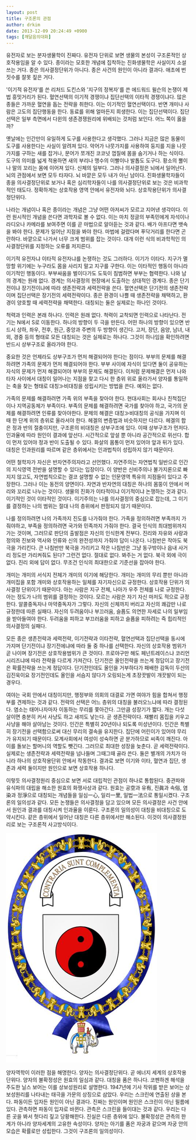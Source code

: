```yaml
---
layout: post
title: 구조론의 관점
author: drkim
date: 2013-12-09 20:24:49 +0900
tags: [깨달음의대화]
---
```

유전자로 보는 분자생물학이 진짜다. 유전자 단위로 보면 생물의 본성이 구조론적인 상호작용임을 알 수 있다. 종이라는 모호한 개념에 집착하는 진화생물학은 사실이지 소설 쓰는 거다. 종은 의사결정단위가 아니다. 종은 사건의 원인이 아니라 결과다. 애초에 번짓수를 잘못 짚은 거다. 

  


'이기적 유전자'를 쓴 리처드 도킨스와 '지구의 정복자'를 쓴 에드워드 윌슨의 논쟁이 제법 흥밋거리가 된다. 혈연선택의 이기적 경쟁이냐 집단선택의 이타적 경쟁이냐다. 많은 종들은 가까운 혈연을 돕는 전략을 취한다. 이는 이기적인 혈연선택이다. 반면 개미나 사람은 고도의 집단행동을 한다. 동료를 위해 얼마든지 희생한다. 이는 집단선택이다. 집단선택은 일부 측면에서 다윈의 생존경쟁원리에 위배되는 것처럼 보인다. 어느 쪽이 옳을까?

  


옛날에는 인간만이 유일하게 도구를 사용한다고 생각했다. 그러나 지금은 많은 동물이 도구를 사용한다는 사실이 알려져 있다. 악어가 나뭇가지를 사용하여 둥지를 지을 나뭇가지를 구하는 새를 잡거나, 문어가 쪼개진 코코넛 껍질에 몸을 숨기거나 하는 식이다. 도구의 의미를 넓게 적용하면 새의 부리나 맹수의 이빨이나 발톱도 도구다. 황소의 뿔이나 말의 꼬리는 몸에 이어져 있다. 신체의 일부다. 그러나 의사결정은 뇌에서 일어난다. 뇌의 관점에서 보면 모두 타자다. 뇌 바깥은 모두 내가 아닌 남이다. 진화생물학자들이 종을 의사결정단위로 보거나 혹은 심리학자들이 나를 의사결정단위로 보는 것은 비과학적인 태도다. 정확하게는 상호작용 영역 안에서 유전자와 뇌다. 상호작용단위가 의사결정단위다.

  


나라는 개념이나 혹은 종이라는 개념은 그냥 어떤 아저씨가 모르고 지어낸 생각이다. 이런 원시적인 개념을 쓴다면 과학자로 볼 수 없다. 이는 마치 정글의 부족민에게 자석이나 라디오나 카메라를 보여주면 이를 곧 마법으로 알아듣는 것과 같다. 배가 아프다면 뱃속을 봐야 한다. 문제가 일어난 지점을 봐야 한다. 마법에 걸렸다며 푸닥거리를 한다면 곤란하다. 바깥으로 나가서 너무 크게 범위를 잡는 것이다. 대개 이런 식의 비과학적인 의사결정단위를 지정하는 오류를 저지른다. 

  


이기적 유전자냐 이타적 유전자냐를 논쟁하는 것도 그러하다. 이기가 이타다. 지구가 멸망할 위기에는 누구라도 몸을 사리지 말고 지구를 구한다. 이는 이타적인 행동이 아니라 이기적인 행동이다. 부부싸움을 벌이다가도 도둑이 침범하면 부부는 협력한다. 나와 남의 경계는 원래 없다. 경계는 의사결정의 현장에서 도출하는 상대적인 경계다. 종은 단기전이냐 장기전이냐에 따라 생존전략과 세력전략을 쓴다. 혈연선택은 단기전의 생존전략이며 집단선택은 장기전의 세력전략이다. 종은 환경이 나쁠 때 생존전략을 채택하고, 환경이 양호할 때 세력전략을 채택한다. 대칭되는 둘은 실제로는 하나인 것이다.

  


척력과 인력은 본래 하나다. 인력은 원래 없다. 척력이 교착되면 인력으로 나타난다. 전기는 N에서 S로 이동한다. 하나의 방향이 두 극을 만든다. 어떤 하나의 방향이 있으면 반드시 상하, 좌우, 전후, 원근, 중앙과 주변의 두 방향이 생긴다. 고저, 장단, 음양, 남녀, 내외, 경중 등의 형태로 모든 대칭되는 것은 실제로는 하나다. 그것이 하나임을 확인하려면 반드시 상부구조로 올라가야 한다. 

  


중요한 것은 언제라도 상부구조가 먼저 해결되어야 한다는 점이다. 부부의 문제를 해결하려면 가족의 문제가 먼저 해결되어야 한다. 부부 사이에 자식이 있다면 둘이 공유하는 자식의 문제가 먼저 해결되어야 부부의 문제도 해결된다. 이처럼 문제해결은 먼저 나와 타자 사이에서 대칭이 일어나는 지점을 찾고 다시 한 층위 위로 올라가서 양자를 통일하는 축을 찾는 형태로 대칭≫비대칭을 성립시키는 방법을 쓴다. 예외는 없다.

  


가족의 문제를 해결하려면 가족 위의 부족을 찾아야 한다. 현대사회는 회사나 친척집단이나 지역공동체가 부족이다. 부족의 문제를 해결하려면 국가를 찾아야 하고, 국가의 문제를 해결하려면 인류를 찾아야한다. 문제의 해결은 대칭≫비대칭의 공식을 가지며 이때 한 단계 위의 층위로 올라서야 한다. 헤겔의 변증법과 비슷하지만 다르다. 헤겔의 합은 정과 반의 절충이지만, 구조론의 비대칭은 상부구조에 있다. 이때 상부구조가 먼저다. 인과율에 따라 원인이 결과에 앞선다. 시간적으로 앞설 뿐 아니라 공간적으로 위선다. 합이 먼저 있어야 정과 반이 도출될 수 있다. 화살의 몸통이 먼저 있어야 앞과 뒤가 있다. 대칭은 인과원리를 따르며 같은 층위에서는 인과법칙이 성립하지 않기 때문이다. 

  


어떤 철학자가 자신은 반자연주의자라고 선언했다. 자연주의는 자연법칙 일반으로 인간의 지식영역 전반을 설명할 수 있다는 입장이다. 이 양반은 신비주의나 불가지론으로 빠지지 않고도, 자연법칙으로는 결코 설명할 수 없는 인문영역 특유의 지점들이 있다고 주장한다. 그러나 이는 동전의 양면이다. 자연과 반자연의 대칭은 하나의 몸뚱이 안에서 머리와 꼬리로 나누는 것이다. 생물의 진화가 이타적이냐 이기적이냐 논쟁하는 것과 같다. 이기적인 것이 이타적인 것이다. 이기주의는 나를 의사결정의 중심으로 잡는데, 그 이기를 결정하는 나의 범위는 절대 나의 층위에서 판정되지 않기 때문이다. 

  


나를 정의하려면 나의 가족까지 진도를 나가줘야 한다. 가족을 정의하려면 부족까지 가줘야하고, 부족을 정의하려면 국가와 민족까지 가줘야 한다. 결국 인식의 최대범위까지 가는 것이며, 그러므로 판단의 출발점은 자신의 인식한계 전부다. 진리와 자유와 사랑과 정의와 진보와 역사와 인류와 신의 완전성까지 가줘야 답이 나온다. 나침반은 작아도 북극을 가리킨다. 큰 나침반만 북극을 가리키고 작은 나침반은 그냥 동구밖이나 읍내 사거리 정도만 가리켜줘도 된다? 그런건 없다. 절대로 없다. 봐주는 거 없다. 북극 외에 극이 없다. 진리 외에 답이 없다. 무조건 인식의 최대한으로 기준선을 잡아야 한다.

  


개미는 개미의 서식지 전체가 개미의 이기에 해당한다. 개미는 개미의 무리 뿐만 아니라 개미집을 포함 개미와 상호작용하는 일체를 자기자신으로 규정한다. 상호작용 단위가 의사결정 단위이기 때문이다. 아는 사람은 지구 전체, 나아가 우주 전체를 나로 규정한다. 아는 정도가 나의 범위를 결정하는 것이다. 모르는 사람은 자기 자신 마저도 적으로 규정한다. 알콜중독자나 마약중독자가 그렇다. 자신의 신체까지 버리고 자신의 쾌감만 나로 규정한데 따른 실패다. 자신의 두려움이나 부끄러움, 슬픔도 의연한 자세로 나의 일부임을 받아들여야 한다. 두려움을 피하고 부끄러움을 피하고 슬픔을 피하려는 즉 힙리적인 의사결정의 실패다. 

  


모든 종은 생존전략과 세력전략, 이기전략과 이타전략, 혈연선택과 집단선택을 동시에 가지며 단기전이냐 장기전에냐에 따라 둘 중 하나를 선택한다. 자신의 상호작용 범위가 곧 나이며 장기전은 상호작용범위가 큰 것이다. 프로야구만 해도 페넌트레이스냐 코리언시리즈냐에 따라 전략을 다르게 가져간다. 단기전은 올인전략을 쓰는게 정답이고 장기전은 확률전략을 쓰는게 정답이다. 단기전인데도 올인을 거부하다가 패배한 감독이 두산의 김진욱이요 장기전인데도 올인을 서슴지 않다가 오링되는게 초장끗발이 개끗발이 되는 경우다. 

  


여야는 국회 안에서 대칭이지만, 행정부와 의회의 대결로 가면 여야가 힘을 합쳐서 행정부를 견제하는 것과 같다. 전략의 선택은 어느 층위의 대칭을 불러오느냐에 따라 결정된다. 염소는 태어나자마자 이동하는 무리를 쫓아간다. 그만큼 성장기가 짧다. 개는 다섯 살이면 충분히 커서 사냥도 하고 새끼도 낳는다. 곧 생존전략이다. 재빨리 몸집을 키우고 사냥을 해야 살아남는 것이다. 인간은 특별히 20년이나 되도록 미성년이다. 인간은 특별히 장기전을 선택함으로써 대신 무리의 결속을 유지한다. 집단에 어린이가 있어야 무리가 유지되기 때문이다. 모계사회에서 여성이 성숙하면 곧 분가하므로 씨족이 깨진다. 아이를 돌보는 할머니의 역할도 뺏긴다. 그러므로 최대한 성장을 늦춘다. 곧 세력전략이다. 실제로는 생존전략과 세력전략을 넘나들며 그때그때 골라 쓴다. 둘은 별개의 가치가 아니라 하나의 상호작용단위 안에서 작동한다. 결과로 보면 이기와 이타, 혈연과 집단, 생존과 세력 둘이지만 원인으로 보면 상호작용 하나다. 

  


이렇듯 의사결정원리 중심으로 보면 서로 대립적인 관점이 하나로 통합된다. 중관파와 유식파의 대립을 해소한 원효의 화쟁사상과 같다. 원효는 공空과 유有, 진眞과 속俗, 염染과 정淨으로 대칭되는 개념들을 일심一心, 일리一里, 일법一法으로 통일시켰다. 구조론의 일의성과 같다. 모든 논쟁들은 의사결정을 담고 있으며 모든 의사결정은 사건 안에서 원인과 결과를 대칭시켜 인과율을 이룬다. 구조론의 일의성이 대칭을 비대칭으로 도약시킨다. 같은 층위에서 일어난 대칭은 다른 층위에서만 해소된다. 이것이 의사결정원리로 보는 구조론적 사고방식이다. 

  



![](/files/attach/images/198/038/422/55555.jpg)   


양자역학이 이러한 점을 해명한다. 양자는 의사결정단위다. 곧 에너지 세계의 상호작용 단위다. 양자의 불확정성은 원효의 일심과 같다. 대칭을 품은 하나다. 코펜하겐 해석을 주도한 닐스 보어는 이를 상보성원리로 설명한다. 1947년에 기사 작위를 받은 보어는 상보성원리를 나타내는 태극을 가문의 상징으로 삼았다. 우리는 스크린에 연출된 상을 본다. 파동이든 입자든 원인이 아닌 결과다. 진짜는 원인이며 원인은 스크린이 아닌 필름에 있다. 관측하면 파동이 입자로 바뀐다. 관측은 스크린을 들이대는 것과 같다. 우리는 다른 곳을 봐서 헛다리 짚고 당황해한다. 진실은 다른 층위에 있다. 불확정성은 관측의 한계가 아니라 양자세계의 고유한 속성이다. 양자는 아기를 품은 자궁과 같으며 자궁 안의 모습은 확률로만 성립한다. 그것이 구조론의 일의성이다.